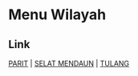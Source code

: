 # Menu Wilayah

## Link

[PARIT](https://github.com/gigit-pemilu/pemilu-2024-21-kepulauan-riau/tree/main/pileg-dpr/hitung-suara/sub/21-kepulauan-riau/sub/02-karimun/sub/13-selat-gelam/sub/2001-parit)
 | 
[SELAT MENDAUN](https://github.com/gigit-pemilu/pemilu-2024-21-kepulauan-riau/tree/main/pileg-dpr/hitung-suara/sub/21-kepulauan-riau/sub/02-karimun/sub/13-selat-gelam/sub/2003-selat-mendaun)
 | 
[TULANG](https://github.com/gigit-pemilu/pemilu-2024-21-kepulauan-riau/tree/main/pileg-dpr/hitung-suara/sub/21-kepulauan-riau/sub/02-karimun/sub/13-selat-gelam/sub/2002-tulang)

